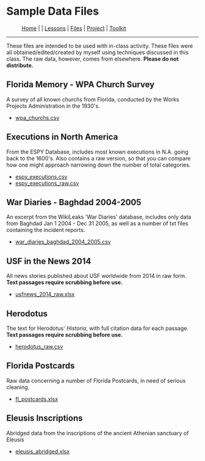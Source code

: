 # Sample Data Files

<figure>
    <p>
        <a href="{{site.baseurl}}/index.html">Home</a> |
        <a href="{{site.baseurl}}/setup.html"Setup></a> |
        <a href="{{site.baseurl}}/lessons.html">Lessons</a> |
        <a href="{{site.baseurl}}/files.html">Files</a> |
        <a href="{{site.baseurl}}/project.html">Project</a> |
        <a href="{{site.baseurl}}/toolkit.html">Toolkit</a>
    </p>
</figure>

---

These files are intended to be used with in-class activity. These files were all obtained/edited/created by myself using techniques discussed in this class. The raw data, however, comes from elsewhere. **Please do not distribute.**

## Florida Memory - WPA Church Survey

A survey of all known churchs from Florida, conducted by the Works Projects Administration in the 1930's.

* [wpa_churchs.csv](files/wpa_churchs.csv)

## Executions in North America

From the ESPY Database, includes most known executions in N.A. going back to the 1600's. Also contains a raw version, so that you can compare how one might approach narrowing down the number of total categories.

* [espy_executions.csv](files/espy_executions.csv)
* [espy_executions_raw.csv](files/espy_executions_raw.csv)

## War Diaries - Baghdad 2004-2005

An excerpt from the WikiLeaks 'War Diaries' database, includes only data from Baghdad Jan 1 2004 - Dec 31 2005, as well as a number of txt files containing the incident reports.

* [war_diaries_baghdad_2004_2005.csv](files/war_diaries_baghdad_2004_2005.csv)

## USF in the News 2014

All news stories published about USF worldwide from 2014 in raw form. **Text passages require scrubbing before use.**

* [usfnews_2014_raw.xlsx](files/usfnews_2014_raw.xlsx)

## Herodotus

The text for Herodotus' *Historia*, with full citation data for each passage. **Text passages require scrubbing before use.**

* [herodotus_raw.csv](files/herodotus_raw.csv)

## Florida Postcards

Raw data concerning a number of Florida Postcards, in need of serious cleaning.

* [fl_postcards.xlsx](files/fl_postcards.xlsx)

## Eleusis Inscriptions

Abridged data from the inscriptions of the ancient Athenian sanctuary of Eleusis

* [eleusis_abridged.xlsx](files/eleusis_abridged.xlsx)

